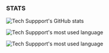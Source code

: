 ### STATS 

![Tech Suppport's GitHub stats](https://github-readme-stats.vercel.app/api?username=edoofa&theme=dark&show_icons=true)

![Tech Suppport's most used language](https://github-readme-stats.vercel.app/api/top-langs?username=edoofa&show_icons=true&locale=en&layout=compact)

![Tech Suppport's most used language](https://github-readme-streak-stats.herokuapp.com/?user=theroushan&)
<!--
**edoofa/edoofa** is a ✨ _special_ ✨ repository because its `README.md` (this file) appears on your GitHub profile.


